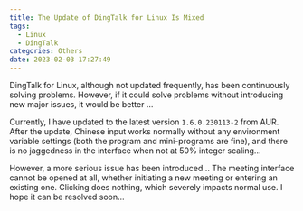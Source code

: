 ```yaml
---
title: The Update of DingTalk for Linux Is Mixed
tags:
  - Linux
  - DingTalk
categories: Others
date: 2023-02-03 17:27:49
---
```



DingTalk for Linux, although not updated frequently, has been continuously solving problems. However, if it could solve problems without introducing new major issues, it would be better ...

<!-- more -->

Currently, I have updated to the latest version `1.6.0.230113-2` from AUR. After the update, Chinese input works normally without any environment variable settings (both the program and mini-programs are fine), and there is no jaggedness in the interface when not at 50% integer scaling...

However, a more serious issue has been introduced... The meeting interface cannot be opened at all, whether initiating a new meeting or entering an existing one. Clicking does nothing, which severely impacts normal use. I hope it can be resolved soon...
